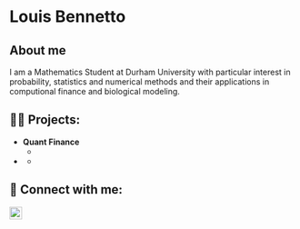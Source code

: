 <h1>Louis Bennetto</h1>

<h2>About me</h2>
<a>I am a Mathematics Student at Durham University with particular interest in probability, statistics and numerical methods and their applications in computional finance and biological modeling.</a>

<h2>👨‍💻 Projects:</h2>

- <b>Quant Finance</b>
  - [](https://github.com/LouisBennetto/)
- <b></b>
  - [](https://github.com/LouisBennetto/)

<h2> 🤳 Connect with me:</h2>

[<img align="left" alt="JoshMadakor | LinkedIn" width="22px" src="https://cdn.jsdelivr.net/npm/simple-icons@v3/icons/linkedin.svg" />][linkedin]

[linkedin]: https://linkedin.com/in/louis-bennetto


<!--
**LouisBennetto** is a ✨ _special_ ✨ repository because its `README.md` (this file) appears on your GitHub profile.

Here are some ideas to get you started:

- 🔭 I’m currently working on ...
- 🌱 I’m currently learning ...
- 👯 I’m looking to collaborate on ...
- 🤔 I’m looking for help with ...
- 💬 Ask me about ...
- 📫 How to reach me: ...
- 😄 Pronouns: ...
- ⚡ Fun fact: ...
-->
